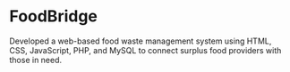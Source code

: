 # FoodBridge
Developed a web-based food waste management system using HTML, CSS, JavaScript, PHP, and MySQL to connect surplus food providers with those in need.
